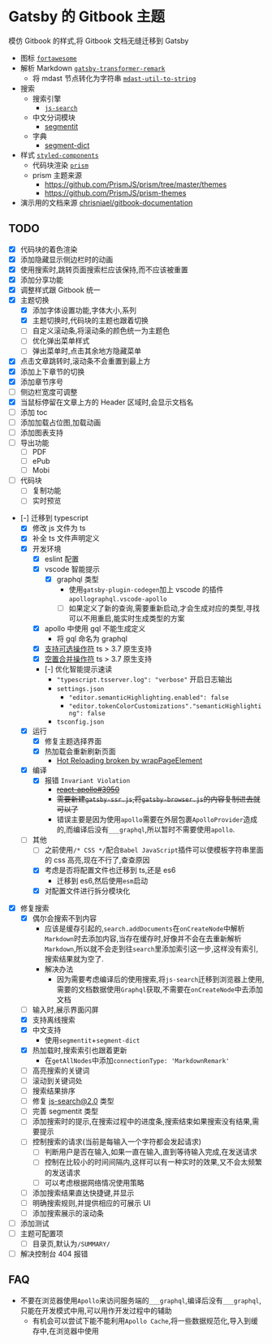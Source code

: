 # Gatsby 的 Gitbook 主题

模仿 Gitbook 的样式,将 Gitbook 文档无缝迁移到 Gatsby

- 图标 [`fortawesome`](https://fortawesome.com/)
- 解析 Markdown [`gatsby-transformer-remark`](https://www.gatsbyjs.org/packages/gatsby-transformer-remark/)
  - 将 mdast 节点转化为字符串 [`mdast-util-to-string`](https://github.com/syntax-tree/mdast-util-to-string)
- 搜索
  - 搜索引擎
    - [`js-search`](https://github.com/bvaughn/js-search)
  - 中文分词模块
    - [segmentit](https://github.com/linonetwo/segmentit)
  - 字典
    - [segment-dict](https://github.com/bluelovers/node-segment-dict)
- 样式 [`styled-components`](https://www.styled-components.com/)
  - 代码块渲染 [`prism`](https://prismjs.com/)
  - prism 主题来源
    - https://github.com/PrismJS/prism/tree/master/themes
    - https://github.com/PrismJS/prism-themes
- 演示用的文档来源 [chrisniael/gitbook-documentation](https://github.com/chrisniael/gitbook-documentation)

## TODO

- [x] 代码块的着色渲染
- [x] 添加隐藏显示侧边栏时的动画
- [x] 使用搜索时,跳转页面搜索栏应该保持,而不应该被重置
- [x] 添加分享功能
- [x] 调整样式跟 Gitbook 统一
- [x] 主题切换
  - [x] 添加字体设置功能,字体大小,系列
  - [x] 主题切换时,代码块的主题也跟着切换
  - [ ] 自定义滚动条,将滚动条的颜色统一为主题色
  - [ ] 优化弹出菜单样式
  - [ ] 弹出菜单时,点击其余地方隐藏菜单
- [x] 点击文章跳转时,滚动条不会重置到最上方
- [x] 添加上下章节的切换
- [x] 添加章节序号
- [ ] 侧边栏宽度可调整
- [x] 当鼠标停留在文章上方的 Header 区域时,会显示文档名
- [ ] 添加 toc
- [ ] 添加加载占位图,加载动画
- [ ] 添加图表支持
- [ ] 导出功能
  - [ ] PDF
  - [ ] ePub
  - [ ] Mobi
- [ ] 代码块
  - [ ] 复制功能
  - [ ] 实时预览
- [-] 迁移到 typescript
  - [x] 修改 js 文件为 ts
  - [x] 补全 ts 文件声明定义
  - [x] 开发环境
    - [x] eslint 配置
    - [x] vscode 智能提示
      - [x] graphql 类型
        - 使用`gatsby-plugin-codegen`加上 vscode 的插件`apollographql.vscode-apollo`
        - [ ] 如果定义了新的查询,需要重新启动,才会生成对应的类型,寻找可以不用重启,能实时生成类型的方案
    - [x] apollo 中使用 gql 不能生成定义
      - 将 gql 命名为 graphql
    - [x] [支持可选操作符](https://github.com/TC39/proposal-optional-chaining) ts > 3.7 原生支持
    - [x] [空置合并操作符](https://github.com/tc39/proposal-nullish-coalescing) ts > 3.7 原生支持
    - [-] 优化智能提示速读
      - `"typescript.tsserver.log": "verbose"` 开启日志输出
      - `settings.json`
        - `"editor.semanticHighlighting.enabled": false`
        - `"editor.tokenColorCustomizations"."semanticHighlighting": false`
      - `tsconfig.json`
  - [x] 运行
    - [x] 修复主题选择界面
    - [x] 热加载会重新刷新页面
      - [Hot Reloading broken by wrapPageElement](https://github.com/gatsbyjs/gatsby/issues/21729)
  - [x] 编译
    - [x] 报错 `Invariant Violation`
      - ~~[react-apollo#3950](https://github.com/apollographql/react-apollo/issues/3950)~~
      - ~~需要新建`gatsby-ssr.js`,将`gatsby-browser.js`的内容复制进去就可以了~~
      - 错误主要是因为使用`apollo`需要在外层包裹`ApolloProvider`造成的,而编译后没有`___graphql`,所以暂时不需要使用`apollo`.
  - [ ] 其他
    - [ ] 之前使用`/* CSS */`配合`Babel JavaScript`插件可以使模板字符串里面的 css 高亮,现在不行了,查查原因
    - [x] 考虑是否将配置文件也迁移到 ts,还是 es6
      - 迁移到 es6,然后使用`esm`启动
    - [x] 对配置文件进行拆分模块化
- [x] 修复搜索
  - [x] 偶尔会搜索不到内容
    - 应该是缓存引起的,`search.addDocuments`在`onCreateNode`中解析`Markdown`时去添加内容,当存在缓存时,好像并不会在去重新解析`Markdown`,所以就不会走到往`search`里添加索引这一步,这样没有索引,搜索结果就为空了.
    - 解决办法
      - 因为需要考虑编译后的使用搜索,将`js-search`迁移到浏览器上使用,需要的文档数据使用`Graphql`获取,不需要在`onCreateNode`中去添加文档
  - [ ] 输入时,展示界面闪屏
  - [x] 支持离线搜索
  - [x] 中文支持
    - 使用`segmentit`+`segment-dict`
  - [x] 热加载时,搜索索引也跟着更新
    - 在`getAllNodes`中添加`connectionType: 'MarkdownRemark'`
  - [ ] 高亮搜索的关键词
  - [ ] 滚动到关键词处
  - [ ] 搜索结果排序
  - [ ] 修复 js-search@2.0 类型
  - [ ] 完善 segmentit 类型
  - [ ] 添加搜索时的提示,在搜索过程中的进度条,搜索结束如果搜索没有结果,需要提示
  - [ ] 控制搜索的请求(当前是每输入一个字符都会发起请求)
    - [ ] 判断用户是否在输入,如果一直在输入,直到等待输入完成,在发送请求
    - [ ] 控制在比较小的时间间隔内,这样可以有一种实时的效果,又不会太频繁的发送请求
    - [ ] 可以考虑根据网络情况使用策略
  - [ ] 添加搜索结果直达快捷键,并显示
  - [ ] 明确搜索规则,并提供相应的可展示 UI
  - [ ] 添加搜索展示的滚动条
- [ ] 添加测试
- [ ] 主题可配置项
  - [ ] 目录页,默认为`/SUMMARY/`
- [ ] 解决控制台 404 报错

## FAQ

- 不要在浏览器使用`Apollo`来访问服务端的`___graphql`,编译后没有`___graphql`,只能在开发模式中用,可以用作开发过程中的辅助
  - 有机会可以尝试下能不能利用`Apollo Cache`,将一些数据规范化,导入到缓存中,在浏览器中使用
